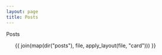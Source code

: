 ```yaml
---
layout: page
title: Posts
---
```

<div class="skillsTitle">
    <p>
        <span class="gradientText">Posts</span>
    </p>
</div>
<section class="content">
    <ul class="postsList">{{ join(map(dir("posts"), file, apply_layout(file, "card"))) }}</ul>
</section>